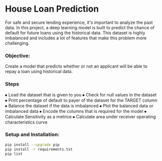 # House Loan Prediction

For safe and secure lending experience, it's important to analyze the past data.
In this project, a deep learning model is built to predict the chance of default for future loans using the historical data. This dataset is highly imbalanced and includes a lot of features that make this problem more challenging.

### Objective:
Create a model that predicts whether or not an applicant will be able to repay a loan using historical data.

### Steps
⦁    Load the dataset that is given to you
⦁    Check for null values in the dataset
⦁    Print percentage of default to payer of the dataset for the TARGET column
⦁    Balance the dataset if the data is imbalanced
⦁    Plot the balanced data or imbalanced data
⦁    Encode the columns that is required for the model
⦁    Calculate Sensitivity as a metrice
⦁    Calculate area under receiver operating characteristics curve

### Setup and Installation:
```bash
pip install --upgrade pip
pip install -r requirements.txt
pip list
```
